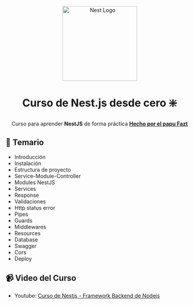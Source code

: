 <div align="center">
  <a href="http://nestjs.com/" target="blank"><img src="https://nestjs.com/img/logo-small.svg" width="200" alt="Nest Logo" /></a>


[circleci-image]: https://img.shields.io/circleci/build/github/nestjs/nest/master?token=abc123def456
[circleci-url]: https://circleci.com/gh/nestjs/nest

# Curso de Nest.js desde cero ❇️

Curso para aprender **NestJS** de forma práctica
**[Hecho por el papu Fazt](https://www.youtube.com/@FaztCode)**
</div>

## 📃 Temario
- Introducción
- Instalación
- Estructura de proyecto
- Service-Module-Controller
- Modules NestJS
- Services
- Response
- Validaciones
- Http status error
- Pipes
- Guards
- Middlewares
- Resources
- Database
- Swagger
- Cors
- Deploy

## 📹 Video del Curso

- Youtube: [Curso de Nestjs - Framework Backend de Nodejs](https://www.youtube.com/watch?v=wsqcg5ZtUMM&t=1s)


